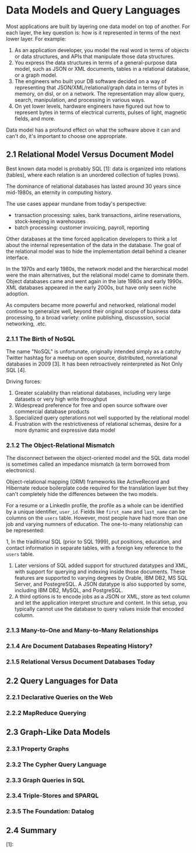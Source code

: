# Data Models and Query Languages

Most applications are built by layering one data model on top of another. For each layer, the key question is: how is it represented in terms of the next lower layer. For example:

1. As an application developer, you model the real word in terms of objects or data structures, and APIs that manipulate those data structures.
1. You express the data structures in terms of a general-purpose data model, such as JSON or XML documents, tables in a relational database, or a graph model.
1. The engineers who built your DB software decided on a way of representing that JSON/XML/relational/graph data in terms of bytes in memory, on disl, or on a network. The representation may allow query, search, manipulation, and processing in various ways.
1. On yet lower levels, hardware engineers have figured out how to represent bytes in terms of electrical currents, pulses of light, magnetic fields, and more.


Data model has a profound effect on what the software above it can and can't do, it's important to choose one appropriate.

## 2.1 Relational Model Versus Document Model

Best known data model is probably SQL [1]: data is organized into relations (tables), where each relation is an unordered collection of tuples (rows).

The dominance of relational databases has lasted around 30 years since mid-1980s, an eternity in computing history.

The use cases appear mundane from today's perspective:

- transaction processing: sales, bank transactions, airline reservations, stock-keeping in warehouses
- batch processing: customer invoicing, payroll, reporting

Other databases at the time forced application developers to think a lot about the internal representation of the data in the database. The goal of the relational model was to hide the implementation detail behind a cleaner interface.

In the 1970s and early 1980s, the network model and the hierarchical model were the main alternatives, but the relational model came to dominate them. Object databases came and went again in the late 1980s and early 1990s. XML databases appeared in the early 2000s, but have only seen niche adoption.

As computers became more powerful and networked, relational model continue to generalize well, beyond their original scope of business data processing, to a broad variety: online publishing, discusssion, social networking, .etc.

### 2.1.1 The Birth of NoSQL

The name "NoSQL" is unfortunate, originally intended simply as a catchy Twitter hashtag for a meetup on open source, distributed, nonrelational databases in 2009 [3]. It has been retroactively reinterpreted as Not Only SQL [4].

Driving forces:

1. Greater scalability than relational databases, including very large datasets or very high write throughput
1. Widespread preference for free and open source software over commercial database products
1. Specialized query opterations not well supported by the relational model
1. Frustration with the restrictiveness of relational schemas, desire for a more dynamic and expressive data model

### 2.1.2 The Object-Relational Mismatch

The disconnect between the object-oriented model and the SQL data model is sometimes called an impedance mismatch (a term borrowed from electronics).

Object-relational mapping (ORM) frameworks like ActiveRecord and Hibernate reduce boilerplate code required for the translation layer but they can't completely hide the differences between the two models.

For a resume or a LinkedIn profile, the profile as a whole can be identified by a unique identifier, `user_id`. Fields like `first_name` and `last_name` can be columns on the `users` table. However, most people have had more than one job and varying numners of education. The one-to-many relationship can be represented:

1, In the traditional SQL (prior to SQL 1999), put positions, education, and contact information in separate tables, with a foreign key reference to the `users` table.
1. Later versions of SQL added support for structured datatypes and XML, with support for querying and indexing inside those documents. These features are supported to varying degrees by Orable, IBM DB2, MS SQL Server, and PostegreSQL. A JSON datatype is also supported by some, including IBM DB2, MySQL, and PostgreSQL.
1. A third options is to encode jobs as a JSON or XML, store as text column and let the application interpret structure and content. In this setup, you typically cannot use the database to query values inside that encoded column.


### 2.1.3 Many-to-One and Many-to-Many Relationships
### 2.1.4 Are Document Databases Repeating History?
### 2.1.5 Relational Versus Document Databases Today

## 2.2 Query Languages for Data

### 2.2.1 Declarative Queries on the Web
### 2.2.2 MapReduce Querying

## 2.3 Graph-Like Data Models

### 2.3.1 Property Graphs
### 2.3.2 The Cypher Query Language
### 2.3.3 Graph Queries in SQL
### 2.3.4 Triple-Stores and SPARQL
### 2.3.5 The Foundation: Datalog

## 2.4 Summary

<!-- references -->

[1]:


